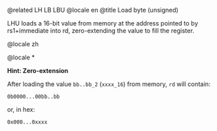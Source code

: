 @related LH LB LBU
@locale en
@title Load byte (unsigned)

LHU loads a 16-bit value from memory at the address pointed to by rs1+immediate into rd, zero-extending the value to fill the register.

@locale zh

<to-be-edited />

@locale *
<container type="info">

<i class="fa fa-info-circle"></i> <b>Hint: Zero-extension</b>

After loading the value `bb..bb_2` (`xxxx_16`) from memory, `rd` will contain:

```
0b0000...00bb..bb
```

or, in hex:

```
0x000...0xxxx
```

</container>